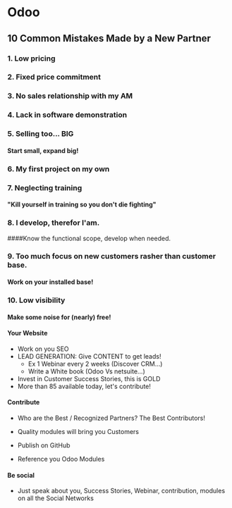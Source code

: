# Odoo
## 10 Common Mistakes Made by a New Partner
### 1. Low pricing
### 2. Fixed price commitment
### 3. No sales relationship with my AM
### 4. Lack in software demonstration
### 5. Selling too... BIG
#### Start small, expand big!
### 6. My first project on my own
### 7. Neglecting training
#### "Kill yourself in training so you don't die fighting"
### 8. I develop, therefor I'am.
####Know the functional scope, develop when needed.
### 9. Too much focus on new customers rasher than customer base.
#### Work on your installed base!
### 10. Low visibility
#### Make some noise for (nearly) free!
#### Your Website
* Work on you SEO
* LEAD GENERATION: Give CONTENT to get leads!
	- Ex 1 Webinar every 2 weeks (Discover CRM...)
	- Write a White book (Odoo Vs netsuite...)
* Invest in Customer Success Stories, this is GOLD
* More than 85 available today, let's contribute!
#### Contribute
* Who are the Best / Recognized Partners? The Best Contributors!

* Quality modules will bring you Customers
* Publish on GitHub
* Reference you Odoo Modules
#### Be social
* Just speak about you, Success Stories, Webinar, contribution, modules on all the Social Networks

